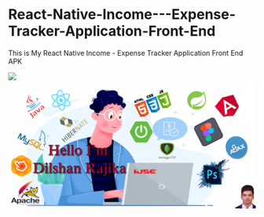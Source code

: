 # React-Native-Income---Expense-Tracker-Application-Front-End
This is My React Native  Income - Expense Tracker Application Front End APK 

![](https://komarev.com/ghpvc/?username=DilshanRajika9835&label=Downloads)
![myimage-alt-tag](https://github.com/DilshanRajika9835/DilshanRajika9835/blob/main/gitProfile.png)
